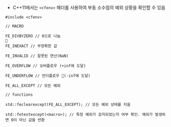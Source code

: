 - C++11에서는 `<cfenv>` 헤더를 사용하여 부동 소수점의 예외 상황을 확인할 수 있음
```
#include <cfenv>

// MACRO

FE_DIVBYZERO // 0으로 나눔

FE_INEXACT // 부정확한 값

FE_INVALID // 잘못된 연산(NaN)

FE_OVERFLOW // 오버플로우 (+inf에 도달)

FE_UNDERFLOW // 언더플로우 (-inf에 도달)

FE_ALL_EXCEPT // 모든 예외

// functions

std::feclearexcept(FE_ALL_EXCEPT); // 모든 예외 상태를 지움

std::fetestexcept(<macro>); // 특정 예외가 감지되었는지 여부 확인. 예외가 발생하면 0이 아닌 값을 반환
```